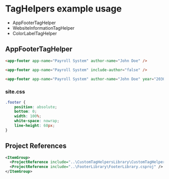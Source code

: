 ﻿# TagHelpers example usage

- AppFooterTagHelper
- WebsiteInformationTagHelper
- ColorLabelTagHelper

## AppFooterTagHelper

```html
<app-footer app-name="Payroll System" author-name="John Doe" />

<app-footer app-name="Payroll System" include-author="false" />

<app-footer app-name="Payroll System" author-name="John Doe" year="2030" />
```

### site.css
```css
.footer {
    position: absolute;
    bottom: 0;
    width: 100%;
    white-space: nowrap;
    line-height: 60px;
}
```

## Project References

```xml
<ItemGroup>
  <ProjectReference include="..\CustomTagHelpersLibrary\CustomTagHelpersLibrary.csproj" />
  <ProjectReference include="..\FooterLibrary\FooterLibrary.csproj" />
</ItemGroup>
```